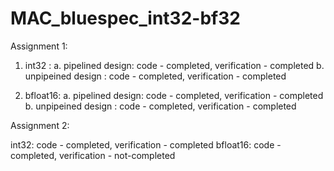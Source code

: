 # MAC_bluespec_int32-bf32
Assignment 1:

1. int32 :
a. pipelined design: code - completed, verification - completed
b. unpipeined design : code - completed, verification - completed

2. bfloat16:
a. pipelined design: code - completed, verification - completed
b. unpipeined design : code - completed, verification - completed

Assignment 2:

int32: code - completed, verification - completed
bfloat16: code - completed, verification - not-completed
